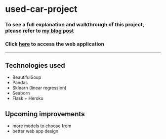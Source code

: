# used-car-project

### To see a full explanation and walkthrough of this project, please refer to [my blog post](https://patrickp96.wordpress.com/used-car-price-prediction/)

### Click [here](https://usedcarpricepred12.herokuapp.com) to access the web application
---- 

## Technologies used

* BeautifulSoup
* Pandas
* Sklearn (linear regression)
* Seaborn
* Flask + Heroku

## Upcoming improvements
* more models to choose from
* better web app design
